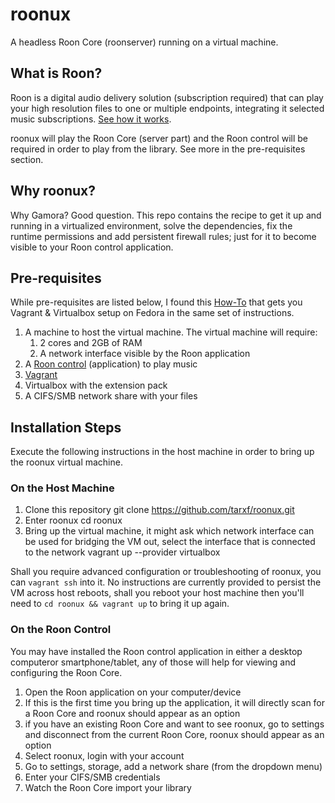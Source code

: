 # roonux
A headless Roon Core (roonserver) running on a virtual machine.

## What is Roon?

Roon is a digital audio delivery solution (subscription required) that can play your high resolution files to one or multiple endpoints, integrating it selected music subscriptions. [See how it works](https://roonlabs.com/howroonworks).

roonux will play the Roon Core (server part) and the Roon control will be required in order to play from the library. See more in the pre-requisites section.

## Why roonux?

Why Gamora? Good question. This repo contains the recipe to get it up and running in a virtualized environment, solve the dependencies, fix the runtime permissions and add persistent firewall rules; just for it to become visible to your Roon control application.

## Pre-requisites

While pre-requisites are listed below, I found this [How-To](https://computingforgeeks.com/how-to-install-vagrant-and-virtualbox-on-fedora/) that gets you Vagrant & Virtualbox setup on Fedora in the same set of instructions.

1. A machine to host the virtual machine. The virtual machine will require:
    1. 2 cores and 2GB of RAM
    1. A network interface visible by the Roon application
1. A [Roon control](https://roonlabs.com/downloads) (application) to play music
1. [Vagrant](https://www.vagrantup.com/)
1. Virtualbox with the extension pack
1. A CIFS/SMB network share with your files

## Installation Steps

Execute the following instructions in the host machine in order to bring up the roonux virtual machine.

### On the Host Machine

1. Clone this repository
    git clone https://github.com/tarxf/roonux.git
1. Enter roonux
    cd roonux
1. Bring up the virtual machine, it might ask which network interface can be used for bridging the VM out, select the interface that is connected to the network
    vagrant up --provider virtualbox

Shall you require advanced configuration or troubleshooting of roonux, you can `vagrant ssh` into it. No instructions are currently provided to persist the VM across host reboots, shall you reboot your host machine then you'll need to `cd roonux && vagrant up` to bring it up again.

### On the Roon Control

You may have installed the Roon control application in either a desktop computeror smartphone/tablet, any of those will help for viewing and configuring the Roon Core.

1. Open the Roon application on your computer/device
1. If this is the first time you bring up the application, it will directly scan for a Roon Core and roonux should appear as an option
1. if you have an existing Roon Core and want to see roonux, go to settings and disconnect from the current Roon Core, roonux should appear as an option
1. Select roonux, login with your account
1. Go to settings, storage, add a network share (from the dropdown menu)
1. Enter your CIFS/SMB credentials
1. Watch the Roon Core import your library
